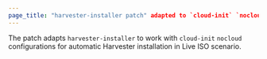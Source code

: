 ```yaml
---
page_title: "harvester-installer patch" adapted to `cloud-init` `nocloud`"
---
```


The patch adapts `harvester-installer` to work with `cloud-init` `nocloud`
configurations for automatic Harvester installation in Live ISO scenario.
